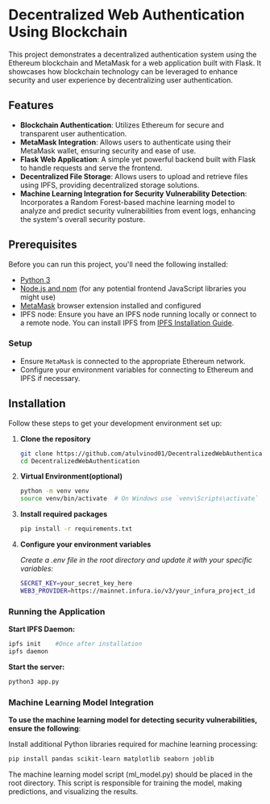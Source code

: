 # Decentralized Web Authentication Using Blockchain

This project demonstrates a decentralized authentication system using the Ethereum blockchain and MetaMask for a web application built with Flask. It showcases how blockchain technology can be leveraged to enhance security and user experience by decentralizing user authentication.

## Features

- **Blockchain Authentication**: Utilizes Ethereum for secure and transparent user authentication.
- **MetaMask Integration**: Allows users to authenticate using their MetaMask wallet, ensuring security and ease of use.
- **Flask Web Application**: A simple yet powerful backend built with Flask to handle requests and serve the frontend.
- **Decentralized File Storage**: Allows users to upload and retrieve files using IPFS, providing decentralized storage solutions.
- **Machine Learning Integration for Security Vulnerability Detection**: Incorporates a Random Forest-based machine learning model to analyze and predict security vulnerabilities from event logs, enhancing the system's overall security posture.


## Prerequisites

Before you can run this project, you'll need the following installed:
- [Python 3](https://www.python.org/downloads/)
- [Node.js and npm](https://nodejs.org/en/download/) (for any potential frontend JavaScript libraries you might use)
- [MetaMask](https://metamask.io/) browser extension installed and configured
- IPFS node: Ensure you have an IPFS node running locally or connect to a remote node. You can install IPFS from [IPFS Installation Guide](https://docs.ipfs.io/install/).

### Setup
- Ensure `MetaMask` is connected to the appropriate Ethereum network.
- Configure your environment variables for connecting to Ethereum and IPFS if necessary.

## Installation

Follow these steps to get your development environment set up:

1. **Clone the repository**
   ```bash
   git clone https://github.com/atulvinod01/DecentralizedWebAuthentication.git
   cd DecentralizedWebAuthentication
   ```
2. **Virtual Environment(optional)**
   ```bash
   python -m venv venv
   source venv/bin/activate  # On Windows use `venv\Scripts\activate`
   ```
3. **Install required packages**
   ```bash
   pip install -r requirements.txt
   ```
4. **Configure your environment variables**
   
   *Create a .env file in the root directory and update it with your specific variables:*
   ```bash
   SECRET_KEY=your_secret_key_here
   WEB3_PROVIDER=https://mainnet.infura.io/v3/your_infura_project_id
   ```
### Running the Application

   **Start IPFS Daemon:**
   ```bash
   ipfs init    #Once after installation
   ipfs daemon
   ```
   **Start the server:**
   ```bash
   python3 app.py
   ```
### Machine Learning Model Integration
**To use the machine learning model for detecting security vulnerabilities, ensure the following**:

Install additional Python libraries required for machine learning processing:

```bash
pip install pandas scikit-learn matplotlib seaborn joblib
```
The machine learning model script (ml_model.py) should be placed in the root directory. This script is responsible for training the model, making predictions, and visualizing the results.
